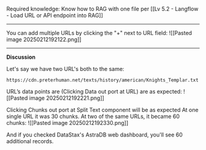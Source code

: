 Required knowledge:
Know how to RAG with one file per [[Lv 5.2 - Langflow - Load URL or API endpoint into RAG]]

---

You can add multiple URLs by clicking the "+" next to URL field:
![[Pasted image 20250212192122.png]]



---

**Discussion**

Let's say we have two URL's both to the same:
```
https://cdn.preterhuman.net/texts/history/american/Knights_Templar.txt
```

URL’s data points are (Clicking Data out port at URL) are as expected:
![[Pasted image 20250212192221.png]]

Clicking Chunks out port at Split Text component will be as expected
At one single URL it was 30 chunks. At two of the same URLs, it became 60 chunks:
![[Pasted image 20250212192330.png]]

And if you checked DataStax's AstraDB web dashboard, you'll see 60 additional records.